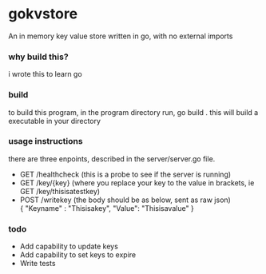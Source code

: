 # gokvstore
 An in memory key value store written in go, with no external imports

### why build this? 
i wrote this to learn go

### build
 to build this program, in the program directory run,
 go build . 
 this will build a executable in your directory

### usage instructions
 there are three enpoints, described in the server/server.go file.
 - GET /healthcheck (this is a probe to see if the server is running)
 - GET /key/{key} (where you replace your key to the value in brackets, ie GET /key/thisisatestkey)
 - POST /writekey (the body should be as below, sent as raw json)\
 {
    "Keyname" : "Thisisakey",
    "Value": "Thisisavalue"
 }

### todo
 - Add capability to update keys
 - Add capability to set keys to expire
 - Write tests

